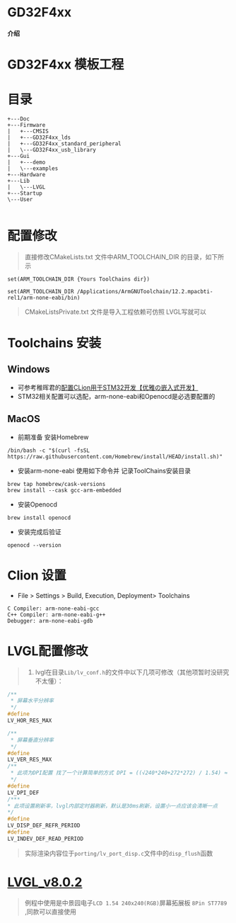 # GD32F4xx

#### 介绍

# GD32F4xx 模板工程

# 目录

```
+---Doc
+---Firmware
|   +---CMSIS
|   +---GD32F4xx_lds
|   +---GD32F4xx_standard_peripheral
|   \---GD32F4xx_usb_library
+---Gui
|   +---demo
|   \---examples
+---Hardware
+---Lib
|   \---LVGL
+---Startup
\---User


```

# 配置修改

> 直接修改CMakeLists.txt 文件中ARM_TOOLCHAIN_DIR 的目录，如下所示

```text
set(ARM_TOOLCHAIN_DIR {Yours ToolChains dir})
```

```text
set(ARM_TOOLCHAIN_DIR /Applications/ArmGNUToolchain/12.2.mpacbti-rel1/arm-none-eabi/bin)
```

> CMakeListsPrivate.txt 文件是导入工程依赖可仿照 LVGL写就可以

# Toolchains 安装

## Windows

- 可参考稚晖君的[配置CLion用于STM32开发【优雅の嵌入式开发】](https://zhuanlan.zhihu.com/p/145801160)
- STM32相关配置可以选配，arm-none-eabi和Openocd是必选要配置的

## MacOS

- 前期准备 安装Homebrew

```shell
/bin/bash -c "$(curl -fsSL https://raw.githubusercontent.com/Homebrew/install/HEAD/install.sh)"
```

- 安装arm-none-eabi 使用如下命令并 记录ToolChains安装目录

```shell
brew tap homebrew/cask-versions
brew install --cask gcc-arm-embedded
```

- 安装Openocd

```shell
brew install openocd
```

- 安装完成后验证

```shell
openocd --version
```

# Clion 设置

- File > Settings > Build, Execution, Deployment> Toolchains

```text
C Compiler: arm-none-eabi-gcc
C++ Compiler: arm-none-eabi-g++
Debugger: arm-none-eabi-gdb
```

# LVGL配置修改

> 1. lvgl在目录```Lib/lv_conf.h```的文件中以下几项可修改（其他项暂时没研究不太懂）：

```c
/**
 * 屏幕水平分辨率
 */
#define
LV_HOR_RES_MAX

/**
 * 屏幕垂直分辨率
 */
#define
LV_VER_RES_MAX
/**
 * 此项为DPI配置 找了一个计算简单的方式 DPI = ((√240*240+272*272) / 1.54) ≈ 220
 */
#define
LV_DPI_DEF
/***
* 此项设置刷新率，lvgl内部定时器刷新，默认是30ms刷新，设置小一点应该会清晰一点
*/
#define
LV_DISP_DEF_REFR_PERIOD
#define
LV_INDEV_DEF_READ_PERIOD
```

> 实际渲染内容位于```porting/lv_port_disp.c```文件中的```disp_flush```函数

# [LVGL_v8.0.2](https://docs.lvgl.io/master/index.html)

> 例程中使用是中景园电子```LCD 1.54 240x240(RGB)```屏幕拓展板 ```8Pin ST7789 ```,同款可以直接使用